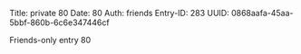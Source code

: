 Title: private 80
Date: 80
Auth: friends
Entry-ID: 283
UUID: 0868aafa-45aa-5bbf-860b-6c6e347446cf

Friends-only entry 80
